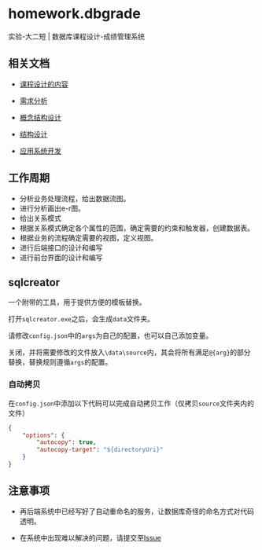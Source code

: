 # homework.dbgrade
 实验-大二短 | 数据库课程设计-成绩管理系统

## 相关文档

- [课程设计的内容](./doc/request.md)

- [需求分析](./doc/require.md)

- [概念结构设计](./doc/abstract.md)

- [结构设计](./doc/logical_struct.md)

- [应用系统开发](./doc/program.md)

## 工作周期

- 分析业务处理流程，给出数据流图。
- 进行分析画出e-r图。
- 给出关系模式
- 根据关系模式确定各个属性的范围，确定需要的约束和触发器，创建数据表。
- 根据业务的流程确定需要的视图，定义视图。
- 进行后端接口的设计和编写
- 进行前台界面的设计和编写

## sqlcreator

一个附带的工具，用于提供方便的模板替换。

打开`sqlcreator.exe`之后，会生成`data`文件夹。

请修改`config.json`中的`args`为自己的配置，也可以自己添加变量。

关闭，并将需要修改的文件放入`\data\source`内，其会将所有满足`@{arg}`的部分替换，替换规则遵循`args`的配置。

### 自动拷贝

在`config.json`中添加以下代码可以完成自动拷贝工作（仅拷贝`source`文件夹内的文件）

```json
{
    "options": {
        "autocopy": true,
        "autocopy-target": "${directoryUri}"
    }
}
```

## 注意事项

- 再后端系统中已经写好了自动重命名的服务，让数据库奇怪的命名方式对代码透明。

- 在系统中出现难以解决的问题，请提交至[Issue](https://github.com/h1542462994/homework.dbgrade/issues)